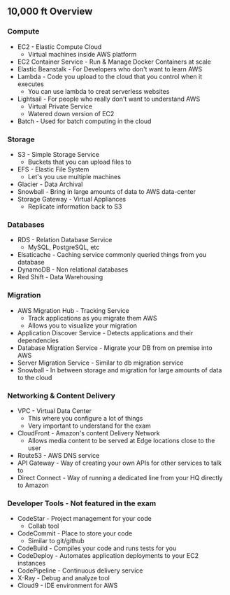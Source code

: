 ## 10,000 ft Overview

### Compute
* EC2 - Elastic Compute Cloud
    * Virtual machines inside AWS platform
* EC2 Container Service - Run & Manage Docker Containers at scale
* Elastic Beanstalk - For Developers who don't want to learn AWS
* Lambda - Code you upload to the cloud that you control when it executes
    * You can use lambda to creat serverless websites
* Lightsail - For people who really don't want to understand AWS
    * Virtual Private Service
    * Watered down version of EC2
* Batch - Used for batch computing in the cloud

### Storage
* S3 - Simple Storage Service
    * Buckets that you can upload files to
* EFS - Elastic File System
    * Let's you use multiple machines
* Glacier - Data Archival
* Snowball - Bring in large amounts of data to AWS data-center
* Storage Gateway - Virtual Appliances
    * Replicate information back to S3

### Databases
* RDS - Relation Database Service
    * MySQL, PostgreSQL, etc
* Elsaticache - Caching service commonly queried things from you database
* DynamoDB - Non relational databases
* Red Shift - Data Warehousing

### Migration
* AWS Migration Hub - Tracking Service
    * Track applications as you migrate them AWS
    * Allows you to visualize your migration
* Application Discover Service - Detects applications and their dependencies
* Database Migration Service - Migrate your DB from on premise into AWS
* Server Migration Service - Similar to db migration service
* Snowball - In between storage and migration for large amounts of data to the cloud

### Networking & Content Delivery
* VPC - Virtual Data Center
    * This where you configure a lot of things
    * Very important to understand for the exam
* CloudFront - Amazon's content Delivery Network
    * Allows media content to be served at Edge locations close to the user
* Route53 - AWS DNS service
* API Gateway - Way of creating your own APIs for other services to talk to
* Direct Connect - Way of running a dedicated line from your HQ directly to Amazon

### Developer Tools - Not featured in the exam
* CodeStar - Project management for your code
    * Collab tool
* CodeCommit - Place to store your code
    * Similar to git/github
* CodeBuild - Compiles your code and runs tests for you
* CodeDeploy - Automates application deployments to your EC2 instances
* CodePipeline - Continuous delivery service
* X-Ray - Debug and analyze tool
* Cloud9 - IDE environment for AWS
